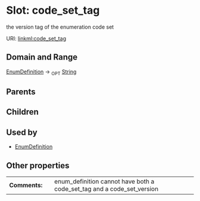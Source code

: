 
# Slot: code_set_tag


the version tag of the enumeration code set

URI: [linkml:code_set_tag](https://w3id.org/linkml/code_set_tag)


## Domain and Range

[EnumDefinition](EnumDefinition.md) ->  <sub>OPT</sub> [String](types/String.md)

## Parents


## Children


## Used by

 * [EnumDefinition](EnumDefinition.md)

## Other properties

|  |  |  |
| --- | --- | --- |
| **Comments:** | | enum_definition cannot have both a code_set_tag and a code_set_version |

